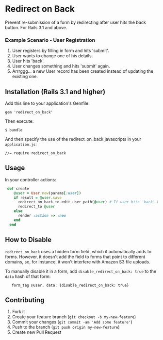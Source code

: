 # Redirect on Back

Prevent re-submission of a form by redirecting after user hits the back button. For Rails 3.1 and above.

### Example Scenario - User Registration

1. User registers by filling in form and hits 'submit'.
2. User wants to change one of his details.
3. User hits 'back'.
4. User changes something and hits 'submit' again.
5. Arrrggg... a new User record has been created instead of updating the existing one.

## Installation (Rails 3.1 and higher)

Add this line to your application's Gemfile:

    gem 'redirect_on_back'

Then execute:

    $ bundle


And then specify the use of the redirect_on_back
javascripts in your `application.js`:

    //= require redirect_on_back

## Usage

In your controller actions:

```ruby
 def create
    @user = User.new(params[:user])
    if result = @user.save
      redirect_on_back_to edit_user_path(@user) # If user hits 'back' he'll be redirected to edit_user_path
      redirect_to @user
    else
      render :action => :new
    end
  end
```

## How to Disable

`redirect_on_back` uses a hidden form field, which it automatically adds to forms.
However, it doesn't add the field to forms that point to different domains, so, for instance, it won't interfere with Amazon S3 file uploads.

To manually disable it in a form, add `disable_redirect_on_back: true` to the `data` hash of that form:

```erb
   form_tag @user, data: {disable_redirect_on_back: true}
```

## Contributing

1. Fork it
2. Create your feature branch (`git checkout -b my-new-feature`)
3. Commit your changes (`git commit -am 'Add some feature'`)
4. Push to the branch (`git push origin my-new-feature`)
5. Create new Pull Request
